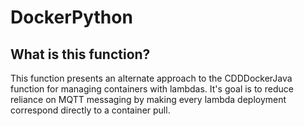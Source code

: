 # DockerPython

## What is this function?

This function presents an alternate approach to the CDDDockerJava function for managing containers with lambdas. It's goal is to reduce 
reliance on MQTT messaging by making every lambda deployment correspond directly to a container pull.